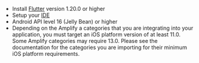 - Install [Flutter](https://flutter.dev/docs/get-started/install) version 1.20.0 or higher
- Setup your [IDE](https://flutter.dev/docs/get-started/editor?tab=androidstudio)
- Android API level 16 (Jelly Bean) or higher
- Depending on the Amplify a categories that you are integrating into your application, you must target an iOS platform version of at least 11.0. Some Amplify categories may require 13.0. Please see the documentation for the categories you are importing for their minimum iOS platform requirements.
